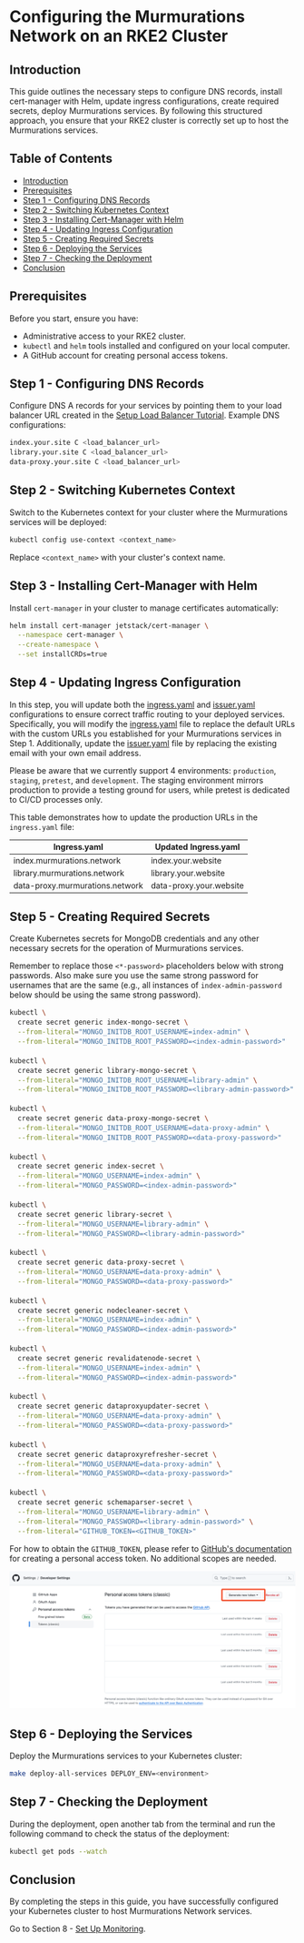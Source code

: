 # Configuring the Murmurations Network on an RKE2 Cluster

## Introduction

This guide outlines the necessary steps to configure DNS records, install cert-manager with Helm, update ingress configurations, create required secrets, deploy Murmurations services. By following this structured approach, you ensure that your RKE2 cluster is correctly set up to host the Murmurations services.

## Table of Contents

- [Introduction](#introduction)
- [Prerequisites](#prerequisites)
- [Step 1 - Configuring DNS Records](#step-1---configuring-dns-records)
- [Step 2 - Switching Kubernetes Context](#step-2---switching-kubernetes-context)
- [Step 3 - Installing Cert-Manager with Helm](#step-3---installing-cert-manager-with-helm)
- [Step 4 - Updating Ingress Configuration](#step-4---updating-ingress-configuration)
- [Step 5 - Creating Required Secrets](#step-5---creating-required-secrets)
- [Step 6 - Deploying the Services](#step-6---deploying-the-services)
- [Step 7 - Checking the Deployment](#step-7---checking-the-deployment)
- [Conclusion](#conclusion)

## Prerequisites

Before you start, ensure you have:

- Administrative access to your RKE2 cluster.
- `kubectl` and `helm` tools installed and configured on your local computer.
- A GitHub account for creating personal access tokens.

## Step 1 - Configuring DNS Records

Configure DNS A records for your services by pointing them to your load balancer URL created in the [Setup Load Balancer Tutorial](../05-setup-lb/README.md). Example DNS configurations:

```bash
index.your.site C <load_balancer_url>
library.your.site C <load_balancer_url>
data-proxy.your.site C <load_balancer_url>
```

## Step 2 - Switching Kubernetes Context

Switch to the Kubernetes context for your cluster where the Murmurations services will be deployed:

```bash
kubectl config use-context <context_name>
```

Replace `<context_name>` with your cluster's context name.

## Step 3 - Installing Cert-Manager with Helm

Install `cert-manager` in your cluster to manage certificates automatically:

```bash
helm install cert-manager jetstack/cert-manager \
  --namespace cert-manager \
  --create-namespace \
  --set installCRDs=true
```

## Step 4 - Updating Ingress Configuration

In this step, you will update both the [ingress.yaml](../../../charts/murmurations/charts/ingress/templates/ingress/ingress.yaml) and [issuer.yaml](../../../charts/murmurations/charts/ingress/templates/cert/issuer.yaml) configurations to ensure correct traffic routing to your deployed services. Specifically, you will modify the [ingress.yaml](../../../charts/murmurations/charts/ingress/templates/ingress/ingress.yaml) file to replace the default URLs with the custom URLs you established for your Murmurations services in Step 1. Additionally, update the [issuer.yaml](../../../charts/murmurations/charts/ingress/templates/cert/issuer.yaml) file by replacing the existing email with your own email address.

Please be aware that we currently support 4 environments: `production`, `staging`, `pretest`, and `development`. The staging environment mirrors production to provide a testing ground for users, while pretest is dedicated to CI/CD processes only.

This table demonstrates how to update the production URLs in the `ingress.yaml` file:

|           Ingress.yaml             |        Updated Ingress.yaml   |
|------------------------------------|-------------------------------|
| index.murmurations.network         |     index.your.website        |
| library.murmurations.network       |     library.your.website      |
| data-proxy.murmurations.network    |     data-proxy.your.website   |

## Step 5 - Creating Required Secrets

Create Kubernetes secrets for MongoDB credentials and any other necessary secrets for the operation of Murmurations services.

Remember to replace those `<*-password>` placeholders below with strong passwords. Also make sure you use the same strong password for usernames that are the same (e.g., all instances of `index-admin-password` below should be using the same strong password).

```bash
kubectl \
  create secret generic index-mongo-secret \
  --from-literal="MONGO_INITDB_ROOT_USERNAME=index-admin" \
  --from-literal="MONGO_INITDB_ROOT_PASSWORD=<index-admin-password>"

kubectl \
  create secret generic library-mongo-secret \
  --from-literal="MONGO_INITDB_ROOT_USERNAME=library-admin" \
  --from-literal="MONGO_INITDB_ROOT_PASSWORD=<library-admin-password>"

kubectl \
  create secret generic data-proxy-mongo-secret \
  --from-literal="MONGO_INITDB_ROOT_USERNAME=data-proxy-admin" \
  --from-literal="MONGO_INITDB_ROOT_PASSWORD=<data-proxy-password>"

kubectl \
  create secret generic index-secret \
  --from-literal="MONGO_USERNAME=index-admin" \
  --from-literal="MONGO_PASSWORD=<index-admin-password>"

kubectl \
  create secret generic library-secret \
  --from-literal="MONGO_USERNAME=library-admin" \
  --from-literal="MONGO_PASSWORD=<library-admin-password>"

kubectl \
  create secret generic data-proxy-secret \
  --from-literal="MONGO_USERNAME=data-proxy-admin" \
  --from-literal="MONGO_PASSWORD=<data-proxy-password>"

kubectl \
  create secret generic nodecleaner-secret \
  --from-literal="MONGO_USERNAME=index-admin" \
  --from-literal="MONGO_PASSWORD=<index-admin-password>"

kubectl \
  create secret generic revalidatenode-secret \
  --from-literal="MONGO_USERNAME=index-admin" \
  --from-literal="MONGO_PASSWORD=<index-admin-password>"

kubectl \
  create secret generic dataproxyupdater-secret \
  --from-literal="MONGO_USERNAME=data-proxy-admin" \
  --from-literal="MONGO_PASSWORD=<data-proxy-password>"

kubectl \
  create secret generic dataproxyrefresher-secret \
  --from-literal="MONGO_USERNAME=data-proxy-admin" \
  --from-literal="MONGO_PASSWORD=<data-proxy-password>"

kubectl \
  create secret generic schemaparser-secret \
  --from-literal="MONGO_USERNAME=library-admin" \
  --from-literal="MONGO_PASSWORD=<library-admin-password>" \
  --from-literal="GITHUB_TOKEN=<GITHUB_TOKEN>"
```

For how to obtain the `GITHUB_TOKEN`, please refer to [GitHub's documentation](https://docs.github.com/en/authentication/keeping-your-account-and-data-secure/creating-a-personal-access-token) for creating a personal access token. No additional scopes are needed.

![Personal Access Token](./assets/images/personal-access-token.png)

## Step 6 - Deploying the Services

Deploy the Murmurations services to your Kubernetes cluster:

```bash
make deploy-all-services DEPLOY_ENV=<environment>
```

## Step 7 - Checking the Deployment

During the deployment, open another tab from the terminal and run the following command to check the status of the deployment:

```bash
kubectl get pods --watch
```

## Conclusion

By completing the steps in this guide, you have successfully configured your Kubernetes cluster to host Murmurations Network services.

Go to Section 8 - [Set Up Monitoring](../08-setup-monitoring/README.md).
